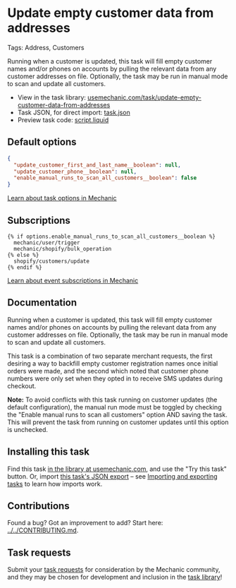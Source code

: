# Update empty customer data from addresses

Tags: Address, Customers

Running when a customer is updated, this task will fill empty customer names and/or phones on accounts by pulling the relevant data from any customer addresses on file. Optionally, the task may be run in manual mode to scan and update all customers.

* View in the task library: [usemechanic.com/task/update-empty-customer-data-from-addresses](https://usemechanic.com/task/update-empty-customer-data-from-addresses)
* Task JSON, for direct import: [task.json](../../tasks/update-empty-customer-data-from-addresses.json)
* Preview task code: [script.liquid](./script.liquid)

## Default options

```json
{
  "update_customer_first_and_last_name__boolean": null,
  "update_customer_phone__boolean": null,
  "enable_manual_runs_to_scan_all_customers__boolean": false
}
```

[Learn about task options in Mechanic](https://docs.usemechanic.com/article/471-task-options)

## Subscriptions

```liquid
{% if options.enable_manual_runs_to_scan_all_customers__boolean %}
  mechanic/user/trigger
  mechanic/shopify/bulk_operation
{% else %}
  shopify/customers/update
{% endif %}
```

[Learn about event subscriptions in Mechanic](https://docs.usemechanic.com/article/408-subscriptions)

## Documentation

Running when a customer is updated, this task will fill empty customer names and/or phones on accounts by pulling the relevant data from any customer addresses on file. Optionally, the task may be run in manual mode to scan and update all customers.

This task is a combination of two separate merchant requests, the first desiring a way to backfill empty customer registration names once initial orders were made, and the second which noted that customer phone numbers were only set when they opted in to receive SMS updates during checkout.

__Note:__ To avoid conflicts with this task running on customer updates (the default configuration), the manual run mode must be toggled by checking the "Enable manual runs to scan all customers" option AND saving the task. This will prevent the task from running on customer updates until this option is unchecked.

## Installing this task

Find this task [in the library at usemechanic.com](https://usemechanic.com/task/update-empty-customer-data-from-addresses), and use the "Try this task" button. Or, import [this task's JSON export](../../tasks/update-empty-customer-data-from-addresses.json) – see [Importing and exporting tasks](https://docs.usemechanic.com/article/505-importing-and-exporting-tasks) to learn how imports work.

## Contributions

Found a bug? Got an improvement to add? Start here: [../../CONTRIBUTING.md](../../CONTRIBUTING.md).

## Task requests

Submit your [task requests](https://mechanic.canny.io/task-requests) for consideration by the Mechanic community, and they may be chosen for development and inclusion in the [task library](https://tasks.mechanic.dev/)!
